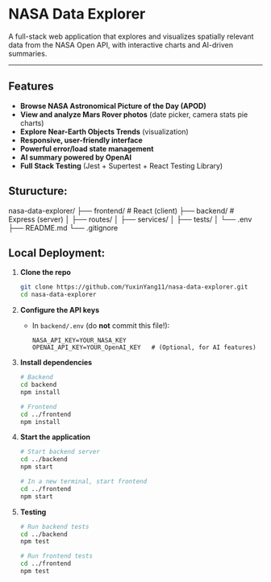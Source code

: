 #  NASA Data Explorer

A full-stack web application that explores and visualizes spatially relevant data from the NASA Open API, with interactive charts and AI-driven summaries.

---

##  Features

- **Browse NASA Astronomical Picture of the Day (APOD)**
- **View and analyze Mars Rover photos** (date picker, camera stats pie charts)
- **Explore Near-Earth Objects Trends** (visualization)
- **Responsive, user-friendly interface**
- **Powerful error/load state management**
- **AI summary powered by OpenAI**
- **Full Stack Testing** (Jest + Supertest + React Testing Library)

##  Sturucture:

nasa-data-explorer/
├── frontend/      # React (client)
├── backend/       # Express (server)
│   ├── routes/
│   ├── services/
│   ├── tests/
│   └── .env 
├── README.md
└── .gitignore

## Local Deployment:

1. **Clone the repo**
    ```bash
    git clone https://github.com/YuxinYang11/nasa-data-explorer.git
    cd nasa-data-explorer
    ```

2. **Configure the API keys**
    - In `backend/.env` (do **not** commit this file!):
        ```
        NASA_API_KEY=YOUR_NASA_KEY
        OPENAI_API_KEY=YOUR_OpenAI_KEY   # (Optional, for AI features)
        ```

3. **Install dependencies**
    ```bash
    # Backend
    cd backend
    npm install

    # Frontend
    cd ../frontend
    npm install
    ```

4. **Start the application**
    ```bash
    # Start backend server
    cd ../backend
    npm start

    # In a new terminal, start frontend
    cd ../frontend
    npm start
    ```

5. **Testing**
    ```bash
    # Run backend tests
    cd ../backend
    npm test

    # Run frontend tests
    cd ../frontend
    npm test
    ```

